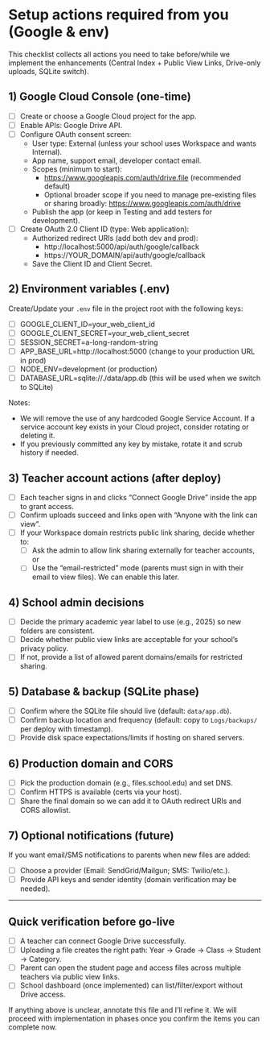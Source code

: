 # Setup actions required from you (Google & env)

This checklist collects all actions you need to take before/while we implement the enhancements (Central Index + Public View Links, Drive-only uploads, SQLite switch).

## 1) Google Cloud Console (one-time)
- [ ] Create or choose a Google Cloud project for the app.
- [ ] Enable APIs: Google Drive API.
- [ ] Configure OAuth consent screen:
  - User type: External (unless your school uses Workspace and wants Internal).
  - App name, support email, developer contact email.
  - Scopes (minimum to start):
    - https://www.googleapis.com/auth/drive.file (recommended default)
    - Optional broader scope if you need to manage pre-existing files or sharing broadly: https://www.googleapis.com/auth/drive
  - Publish the app (or keep in Testing and add testers for development).
- [ ] Create OAuth 2.0 Client ID (type: Web application):
  - Authorized redirect URIs (add both dev and prod):
    - http://localhost:5000/api/auth/google/callback
    - https://YOUR_DOMAIN/api/auth/google/callback
  - Save the Client ID and Client Secret.

## 2) Environment variables (.env)
Create/Update your `.env` file in the project root with the following keys:
- [ ] GOOGLE_CLIENT_ID=your_web_client_id
- [ ] GOOGLE_CLIENT_SECRET=your_web_client_secret
- [ ] SESSION_SECRET=a-long-random-string
- [ ] APP_BASE_URL=http://localhost:5000 (change to your production URL in prod)
- [ ] NODE_ENV=development (or production)
- [ ] DATABASE_URL=sqlite://./data/app.db (this will be used when we switch to SQLite)

Notes:
- We will remove the use of any hardcoded Google Service Account. If a service account key exists in your Cloud project, consider rotating or deleting it.
- If you previously committed any key by mistake, rotate it and scrub history if needed.

## 3) Teacher account actions (after deploy)
- [ ] Each teacher signs in and clicks “Connect Google Drive” inside the app to grant access.
- [ ] Confirm uploads succeed and links open with “Anyone with the link can view”.
- [ ] If your Workspace domain restricts public link sharing, decide whether to:
  - [ ] Ask the admin to allow link sharing externally for teacher accounts, or
  - [ ] Use the “email-restricted” mode (parents must sign in with their email to view files). We can enable this later.

## 4) School admin decisions
- [ ] Decide the primary academic year label to use (e.g., 2025) so new folders are consistent.
- [ ] Decide whether public view links are acceptable for your school’s privacy policy.
- [ ] If not, provide a list of allowed parent domains/emails for restricted sharing.

## 5) Database & backup (SQLite phase)
- [ ] Confirm where the SQLite file should live (default: `data/app.db`).
- [ ] Confirm backup location and frequency (default: copy to `Logs/backups/` per deploy with timestamp).
- [ ] Provide disk space expectations/limits if hosting on shared servers.

## 6) Production domain and CORS
- [ ] Pick the production domain (e.g., files.school.edu) and set DNS.
- [ ] Confirm HTTPS is available (certs via your host).
- [ ] Share the final domain so we can add it to OAuth redirect URIs and CORS allowlist.

## 7) Optional notifications (future)
If you want email/SMS notifications to parents when new files are added:
- [ ] Choose a provider (Email: SendGrid/Mailgun; SMS: Twilio/etc.).
- [ ] Provide API keys and sender identity (domain verification may be needed).

---

## Quick verification before go-live
- [ ] A teacher can connect Google Drive successfully.
- [ ] Uploading a file creates the right path: Year → Grade → Class → Student → Category.
- [ ] Parent can open the student page and access files across multiple teachers via public view links.
- [ ] School dashboard (once implemented) can list/filter/export without Drive access.

If anything above is unclear, annotate this file and I’ll refine it. We will proceed with implementation in phases once you confirm the items you can complete now.
